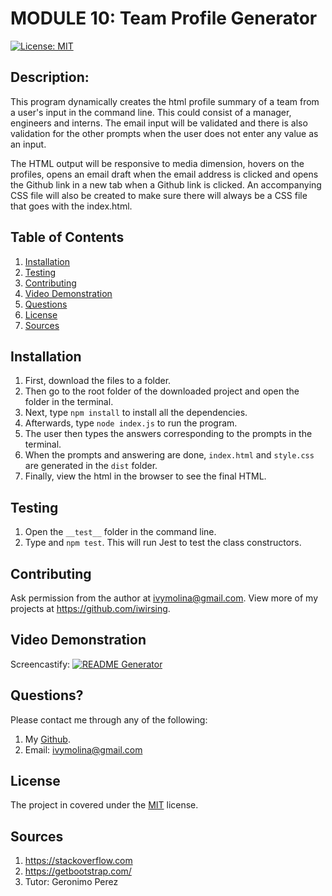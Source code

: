 # MODULE 10: Team Profile Generator
[![License: MIT](https://img.shields.io/badge/License-MIT-yellow.svg)](https://opensource.org/licenses/MIT)

##  Description:

This program dynamically creates the html profile summary of a team from a user's input in the command line. This could consist of a manager, engineers and interns. The email input will be validated and there is also validation for the other prompts when the user does not enter any value as an input.

The HTML output will be responsive to media dimension, hovers on the profiles, opens an email draft when the email address is clicked and opens the Github link in a new tab when a Github link is clicked. An accompanying CSS file will also be created to make sure there will always be a CSS file that goes with the index.html.

##  Table of Contents 
1. [Installation](#installation)
2. [Testing](#test) 
3. [Contributing](#contributing) 
4. [Video Demonstration](#test) 
5. [Questions](#questions)
6. [License](#license)
7. [Sources](#sources)


## Installation

1. First, download the files to a folder. 
2. Then go to the root folder of the downloaded project and open the folder in the terminal.
3. Next, type `npm install` to install all the dependencies.
4. Afterwards, type `node index.js` to run the program. 
5. The user then types the answers corresponding to the prompts in the terminal. 
6. When the prompts and answering are done, `index.html` and `style.css` are generated in the `dist` folder. 
7. Finally, view the html in the browser to see the final HTML.


## Testing

1. Open the `__test__` folder in the command line.
2. Type and `npm test`. This will run Jest to test the class constructors.

## Contributing 

Ask permission from the author at ivymolina@gmail.com. View more of my projects at https://github.com/iwirsing. 

## Video Demonstration
Screencastify:
[![README Generator](./utils/images/READMEGenerator.png)](https://drive.google.com/file/d/1e8RSz7mW5LhxNpl5Rf0J1DgEN5VcrY55/view)



## Questions? 

Please contact me through any of the following:

1. My [Github](https://github.com/iwirsing).
2. Email: <a href="mailto:ivymolina@gmail.com">ivymolina@gmail.com</a>

## License

The project in covered under the [MIT](https://opensource.org/licenses/MIT) license.

## Sources
1. https://stackoverflow.com
2. https://getbootstrap.com/
3. Tutor: Geronimo Perez



